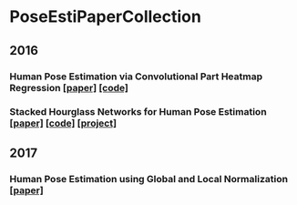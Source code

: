 # PoseEstiPaperCollection

## 2016
### Human Pose Estimation via Convolutional Part Heatmap Regression [[paper]](https://link.springer.com/chapter/10.1007/978-3-319-46478-7_44) [[code]](https://www.adrianbulat.com/human-pose-estimation)
### Stacked Hourglass Networks for Human Pose Estimation [[paper]](https://link.springer.com/chapter/10.1007/978-3-319-46484-8_29) [[code]](https://github.com/anewell/pose-hg-train) [[project]](http://www-personal.umich.edu/~alnewell/pose/)

## 2017
### Human Pose Estimation using Global and Local Normalization [[paper]](https://arxiv.org/abs/1709.07220)
